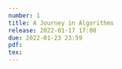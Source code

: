```yaml
---
number: 1
title: A Journey in Algorithms
release: 2022-01-17 17:00
due: 2022-01-23 23:59
pdf:
tex:
---
```

